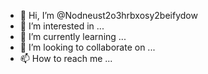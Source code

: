 - 👋 Hi, I’m @Nodneust2o3hrbxosy2beifydow
- 👀 I’m interested in ...
- 🌱 I’m currently learning ...
- 💞️ I’m looking to collaborate on ...
- 📫 How to reach me ...

<!---
Nodneust2o3hrbxosy2beifydow/Nodneust2o3hrbxosy2beifydow is a ✨ special ✨ repository because its `README.md` (this file) appears on your GitHub profile.
You can click the Preview link to take a look at your changes.
--->
